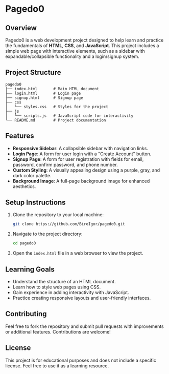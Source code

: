 # Pagedo0

## Overview
Pagedo0 is a web development project designed to help learn and practice the fundamentals of **HTML**, **CSS**, and **JavaScript**. This project includes a simple web page with interactive elements, such as a sidebar with expandable/collapsible functionality and a login/signup system.

## Project Structure
```
pagedo0
├── index.html       # Main HTML document
├── login.html       # Login page
├── signup.html      # Signup page
├── css
│   └── styles.css   # Styles for the project
├── js
│   └── scripts.js   # JavaScript code for interactivity
└── README.md        # Project documentation
```

## Features
- **Responsive Sidebar**: A collapsible sidebar with navigation links.
- **Login Page**: A form for user login with a "Create Account" button.
- **Signup Page**: A form for user registration with fields for email, password, confirm password, and phone number.
- **Custom Styling**: A visually appealing design using a purple, gray, and dark color palette.
- **Background Image**: A full-page background image for enhanced aesthetics.

## Setup Instructions
1. Clone the repository to your local machine:
   ```bash
   git clone https://github.com/BiroIgor/pagedo0.git
   ```
2. Navigate to the project directory:
   ```bash
   cd pagedo0
   ```
3. Open the `index.html` file in a web browser to view the project.

## Learning Goals
- Understand the structure of an HTML document.
- Learn how to style web pages using CSS.
- Gain experience in adding interactivity with JavaScript.
- Practice creating responsive layouts and user-friendly interfaces.

## Contributing
Feel free to fork the repository and submit pull requests with improvements or additional features. Contributions are welcome!

## License
This project is for educational purposes and does not include a specific license. Feel free to use it as a learning resource.